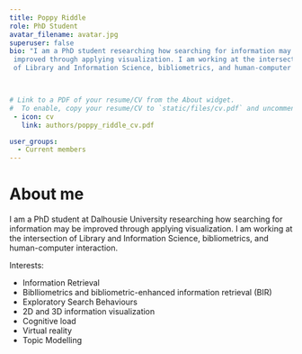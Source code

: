 ```yaml
---
title: Poppy Riddle
role: PhD Student
avatar_filename: avatar.jpg
superuser: false
bio: "I am a PhD student researching how searching for information may be
 improved through applying visualization. I am working at the intersection
 of Library and Information Science, bibliometrics, and human-computer interaction."



# Link to a PDF of your resume/CV from the About widget.
#  To enable, copy your resume/CV to `static/files/cv.pdf` and uncomment the lines below.
 - icon: cv
   link: authors/poppy_riddle_cv.pdf

user_groups:
  - Current members
---
```


# About me

I am a PhD student at Dalhousie University researching how searching for information may be improved through applying visualization. I am working at the intersection of Library and Information Science, bibliometrics, and human-computer interaction. 

Interests:

- Information Retrieval
- Biblliometrics and bibliometric-enhanced information retrieval (BIR)
- Exploratory Search Behaviours
- 2D and 3D information visualization
- Cognitive load
- Virtual reality
- Topic Modelling